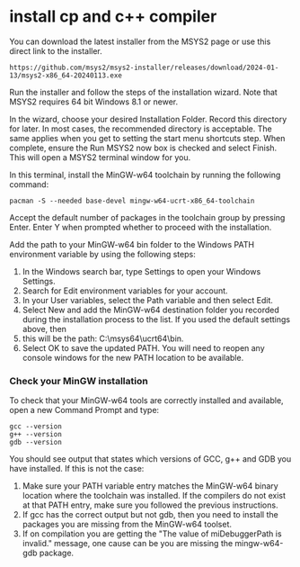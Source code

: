 # install cp and c++ compiler

You can download the latest installer from the MSYS2 page or use this direct link to the installer.
```
https://github.com/msys2/msys2-installer/releases/download/2024-01-13/msys2-x86_64-20240113.exe
```

Run the installer and follow the steps of the installation wizard. Note that MSYS2 requires 64 bit Windows 8.1 or newer.

In the wizard, choose your desired Installation Folder. Record this directory for later. In most cases, the recommended directory is acceptable. The same applies when you get to setting the start menu shortcuts step. When complete, ensure the Run MSYS2 now box is checked and select Finish. This will open a MSYS2 terminal window for you.

In this terminal, install the MinGW-w64 toolchain by running the following command:
```
pacman -S --needed base-devel mingw-w64-ucrt-x86_64-toolchain
```
Accept the default number of packages in the toolchain group by pressing Enter.
Enter Y when prompted whether to proceed with the installation.

Add the path to your MinGW-w64 bin folder to the Windows PATH environment variable by using the following steps:
1. In the Windows search bar, type Settings to open your Windows Settings.
2. Search for Edit environment variables for your account.
3. In your User variables, select the Path variable and then select Edit.
4. Select New and add the MinGW-w64 destination folder you recorded during the installation process to the list. If you used the default settings above, then
5. this will be the path: C:\msys64\ucrt64\bin.
6. Select OK to save the updated PATH. You will need to reopen any console windows for the new PATH location to be available.

### Check your MinGW installation
To check that your MinGW-w64 tools are correctly installed and available, open a new Command Prompt and type:
```
gcc --version
g++ --version
gdb --version
```
You should see output that states which versions of GCC, g++ and GDB you have installed. If this is not the case:
1. Make sure your PATH variable entry matches the MinGW-w64 binary location where the toolchain was installed. If the compilers do not exist at that PATH entry, make sure you followed the previous instructions.
3. If gcc has the correct output but not gdb, then you need to install the packages you are missing from the MinGW-w64 toolset.
4. If on compilation you are getting the "The value of miDebuggerPath is invalid." message, one cause can be you are missing the mingw-w64-gdb package.
